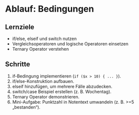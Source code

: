 # Ablauf: Bedingungen

## Lernziele
- if/else, elseif und switch nutzen
- Vergleichsoperatoren und logische Operatoren einsetzen
- Ternary Operator verstehen

## Schritte
1. if-Bedingung implementieren (`if ($x > 10) { ... }`).
2. if/else-Konstruktion aufbauen.
3. elseif hinzufügen, um mehrere Fälle abzudecken.
4. switch/case Beispiel erstellen (z. B. Wochentag).
5. Ternary Operator demonstrieren.
6. Mini-Aufgabe: Punktzahl in Notentext umwandeln (z. B. >=5 „bestanden“).
